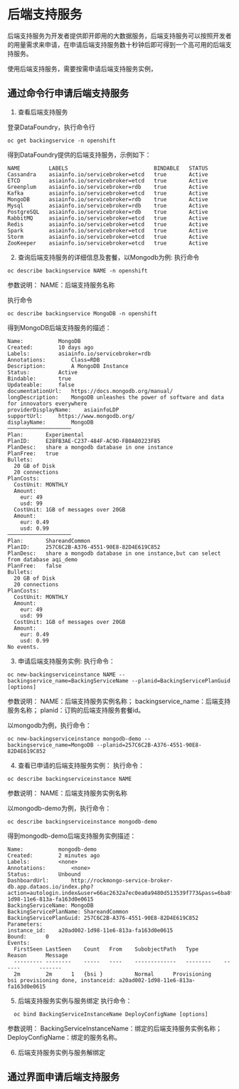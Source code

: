 # 后端支持服务

后端支持服务为开发者提供即开即用的大数据服务，后端支持服务可以按照开发者的用量需求来申请，在申请后端支持服务数十秒钟后即可得到一个高可用的后端支持服务。

使用后端支持服务，需要按需申请后端支持服务实例，

## 通过命令行申请后端支持服务

1. 查看后端支持服务

登录DataFoundry，执行命令行
```
oc get backingservice -n openshift
```

得到DataFoundry提供的后端支持服务，示例如下：
```
NAME         LABELS                           BINDABLE   STATUS
Cassandra    asiainfo.io/servicebroker=etcd   true       Active
ETCD         asiainfo.io/servicebroker=etcd   true       Active
Greenplum    asiainfo.io/servicebroker=rdb    true       Active
Kafka        asiainfo.io/servicebroker=etcd   true       Active
MongoDB      asiainfo.io/servicebroker=rdb    true       Active
Mysql        asiainfo.io/servicebroker=rdb    true       Active
PostgreSQL   asiainfo.io/servicebroker=rdb    true       Active
RabbitMQ     asiainfo.io/servicebroker=etcd   true       Active
Redis        asiainfo.io/servicebroker=etcd   true       Active
Spark        asiainfo.io/servicebroker=etcd   true       Active
Storm        asiainfo.io/servicebroker=etcd   true       Active
ZooKeeper    asiainfo.io/servicebroker=etcd   true       Active
```

2. 查询后端支持服务的详细信息及套餐，以Mongodb为例:
执行命令
```
oc describe backingservice NAME -n openshift
```
参数说明：
NAME：后端支持服务名称

执行命令
```
oc describe backingservice MongoDB -n openshift
```

得到MongoDB后端支持服务的描述：

```
Name:			MongoDB
Created:		10 days ago
Labels:			asiainfo.io/servicebroker=rdb
Annotations:		Class=RDB
Description:		A MongoDB Instance
Status:			Active
Bindable:		true
Updateable:		false
documentationUrl:	https://docs.mongodb.org/manual/
longDescription:	MongoDB unleashes the power of software and data for innovators everywhere
providerDisplayName:	asiainfoLDP
supportUrl:		https://www.mongodb.org/
displayName:		MongoDB
────────────────────
Plan:		Experimental
PlanID:		E28FB3AE-C237-484F-AC9D-FB0A80223F85
PlanDesc:	share a mongodb database in one instance
PlanFree:	true
Bullets:
  20 GB of Disk
  20 connections
PlanCosts:
  CostUnit:	MONTHLY
  Amount:
    eur: 49
    usd: 99
  CostUnit:	1GB of messages over 20GB
  Amount:
    eur: 0.49
    usd: 0.99
────────────────────
Plan:		ShareandCommon
PlanID:		257C6C2B-A376-4551-90E8-82D4E619C852
PlanDesc:	share a mongodb database in one instance,but can select from database aqi_demo
PlanFree:	false
Bullets:
  20 GB of Disk
  20 connections
PlanCosts:
  CostUnit:	MONTHLY
  Amount:
    eur: 49
    usd: 99
  CostUnit:	1GB of messages over 20GB
  Amount:
    eur: 0.49
    usd: 0.99
No events.
```

3. 申请后端支持服务实例:
执行命令：
```
oc new-backingserviceinstance NAME --backingservice_name=BackingServiceName --planid=BackingServicePlanGuid [options]
```

参数说明：
NAME：后端支持服务实例名称；
backingservice_name：后端支持服务名称；
planid：订购的后端支持服务套餐id。

以mongodb为例，执行命令：
```
oc new-backingserviceinstance mongodb-demo --backingservice_name=MongoDB --planid=257C6C2B-A376-4551-90E8-82D4E619C852
```

4. 查看已申请的后端支持服务实例：
执行命令：
```
oc describe backingserviceinstance NAME
```
参数说明：
NAME：后端支持服务实例名称

以mongodb-demo为例，执行命令：
```
oc describe backingserviceinstance mongodb-demo
```

得到mongodb-demo后端支持服务实例描述：
```
Name:			mongodb-demo
Created:		2 minutes ago
Labels:			<none>
Annotations:		<none>
Status:			Unbound
DashboardUrl:		http://rockmongo-service-broker-db.app.dataos.io/index.php?action=autologin.index&user=66ac2632a7ec0ea0a9480d513539f773&pass=6ba8f37b0a9c914c0bc0adffb37646a7&instance=a20ad002-1d98-11e6-813a-fa163d0e0615
BackingServiceName:	MongoDB
BackingServicePlanName:	ShareandCommon
BackingServicePlanGuid:	257C6C2B-A376-4551-90E8-82D4E619C852
Parameters:
instance_id:	a20ad002-1d98-11e6-813a-fa163d0e0615
Bound:		0
Events:
  FirstSeen	LastSeen	Count	From	SubobjectPath	Type		Reason		Message
  ---------	--------	-----	----	-------------	--------	------		-------
  2m		2m		1	{bsi }			Normal		Provisioning	bsi provisioning done, instanceid: a20ad002-1d98-11e6-813a-fa163d0e0615
```

5. 后端支持服务实例与服务绑定
执行命令：
```
  oc bind BackingServiceInstanceName DeployConfigName [options]
```

参数说明：
BackingServiceInstanceName：绑定的后端支持服务实例名称；
DeployConfigName：绑定的服务名称。



6. 后端支持服务实例与服务解绑定


## 通过界面申请后端支持服务

